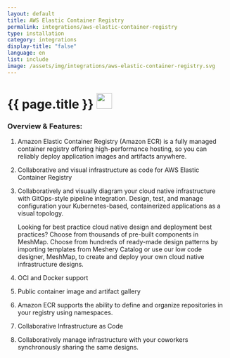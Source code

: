 ```yaml
---
layout: default
title: AWS Elastic Container Registry
permalink: integrations/aws-elastic-container-registry
type: installation
category: integrations
display-title: "false"
language: en
list: include
image: /assets/img/integrations/aws-elastic-container-registry.svg
---
```


<h1>{{ page.title }} <img src="{{ page.image }}" style="width: 35px; height: 35px;" /></h1>


<!-- This needs replaced with the Category property, not the sub-category.
 #### Category: aws-ecr-controller -->

### Overview & Features:
1. Amazon Elastic Container Registry (Amazon ECR) is a fully managed container registry offering high-performance hosting, so you can reliably deploy application images and artifacts anywhere.

2. Collaborative and visual infrastructure as code for AWS Elastic Container Registry

4. 
    Collaboratively and visually diagram your cloud native infrastructure with GitOps-style pipeline integration. Design, test, and manage configuration your Kubernetes-based, containerized applications as a visual topology.



    Looking for best practice cloud native design and deployment best practices? Choose from thousands of pre-built components in MeshMap. Choose from hundreds of ready-made design patterns by importing templates from Meshery Catalog or use our low code designer, MeshMap, to create and deploy your own cloud native infrastructure designs.



5. OCI and Docker support

6. Public container image and artifact gallery



7. Amazon ECR supports the ability to define and organize repositories in your registry using namespaces.

8. Collaborative Infrastructure as Code

9. Collaboratively manage infrastructure with your coworkers synchronously sharing the same designs.

